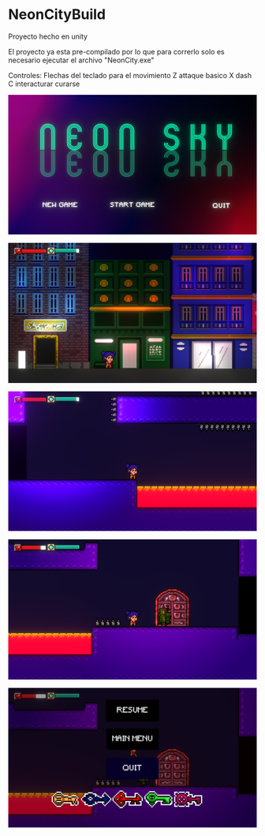 # NeonCityBuild

Proyecto hecho en unity 

El proyecto ya esta pre-compilado por lo que para correrlo solo es necesario ejecutar el archivo "NeonCity.exe"

Controles:
Flechas del teclado para el movimiento 
Z attaque basico 
X dash 
C interacturar curarse

![titleScreen](https://github.com/challardo/NeonCityBuild/blob/main/screenshots/Screenshot%20(10).png)

![mainScene](https://github.com/challardo/NeonCityBuild/blob/main/screenshots/Screenshot%20(8).png)

![area1](https://github.com/challardo/NeonCityBuild/blob/main/screenshots/Screenshot%20(7).png)

![area2](https://github.com/challardo/NeonCityBuild/blob/main/screenshots/Screenshot%20(11).png)

![pauseMenu](https://github.com/challardo/NeonCityBuild/blob/main/screenshots/Screenshot%20(12).png)
